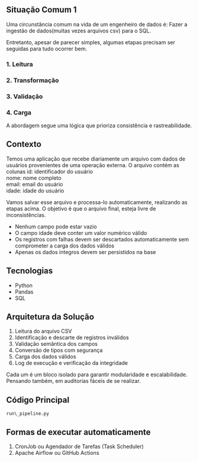 ## Situação Comum 1

Uma circunstância comum na vida de um engenheiro de dados é: Fazer a ingestão de dados(muitas vezes arquivos csv) para o SQL.

Entretanto, apesar de parecer simples, algumas etapas precisam ser seguidas para tudo ocorrer bem.

### 1\. Leitura

### 2\. Transformação

### 3\. Validação

### 4\. Carga

A abordagem segue uma lógica que prioriza consistência e rastreabilidade.

## Contexto

Temos uma aplicação que recebe diariamente um arquivo com dados de usuários provenientes de uma operação externa. O arquivo contém as colunas
id: identificador do usuário  
nome: nome completo  
email: email do usuário  
idade: idade do usuário

Vamos salvar esse arquivo e processa-lo automaticamente, realizando as etapas acima. O objetivo é que o arquivo final, esteja livre de inconsistências.

* Nenhum campo pode estar vazio
* O campo idade deve conter um valor numérico válido
* Os registros com falhas devem ser descartados automaticamente sem comprometer a carga dos dados válidos
* Apenas os dados íntegros devem ser persistidos na base

## Tecnologias

* Python
* Pandas
* SQL

## Arquitetura da Solução

1. Leitura do arquivo CSV
2. Identificação e descarte de registros inválidos
3. Validação semântica dos campos
4. Conversão de tipos com segurança
5. Carga dos dados válidos
6. Log de execução e verificação da integridade

Cada um é um bloco isolado para garantir modularidade e escalabilidade. Pensando também, em auditorias fáceis de se realizar.





## Código Principal

` run\_pipeline.py  `



## Formas de executar automaticamente

1. CronJob ou Agendador de Tarefas (Task Scheduler)
2. Apache Airflow ou GitHub Actions
